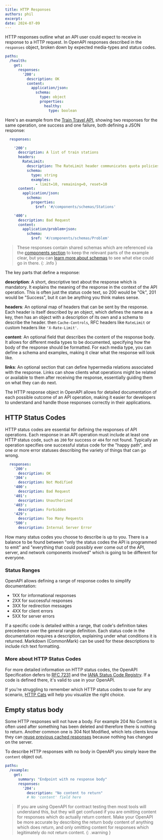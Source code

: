 ```yaml
---
title: HTTP Responses
authors: phil
excerpt: 
date: 2024-07-09
---
```


HTTP responses outline what an API user could expect to receive in response to a HTTP request. In OpenAPI responses described in the `responses` object, broken down by expected media-types and status codes.

```yaml
paths:
  /health:
    get:
      responses:
        '200':
          description: OK
          content:
            application/json:
              schema:
                type: object
                properties:
                  healthy:
                    type: boolean  
```

Here's an example from the [Train Travel API](https://bump.sh/blog/modern-openapi-petstore-replacement), showing two responses for the same operation, one success and one failure, both defining a JSON response:

```yaml
  responses:

    '200':
      description: A list of train stations
      headers:
        RateLimit:
          description: The RateLimit header communicates quota policies.
          schema:
            type: string
            examples:
              - limit=10, remaining=0, reset=10
      content:
        application/json:
          schema:
            properties:
              $ref: '#/components/schemas/Stations'

    '400':
      description: Bad Request
      content:
        application/problem+json:
          schema:
            $ref: '#/components/schemas/Problem'
```

> These responses contain shared schemas which are referenced via the [components section](./components.md) to keep the relevant parts of the example clear, but you can [learn more about schemas](../data-models/schema-and-data-types.md) to see what else could go in there. 
{: .info }

The key parts that define a response:

**description**: A short, descriptive text about the response which is mandatory. It explains the meaning of the response in the context of the API operation. This is often just the status code text, so 200 would be "Ok", 201 would be "Success", but it can be anything you think makes sense.

**headers**: An optional map of headers that can be sent by the response. Each header is itself described by an object, which defines the name as a key, then has an object with a description of its own and a schema to describe the header. then `Cache-Controls`, RFC headers like `RateLimit` or custom headers like `'X-Rate-Limit'`.

**content**: An optional field that describes the content of the response body. It allows for different media types to be documented, specifying how the body of the response should be formatted. For each media type, you can define a schema and examples, making it clear what the response will look like. 

**links**: An optional section that can define hypermedia relations associated with the response. Links can show clients what operations might be related or available to them after receiving the response, essentially guiding them on what they can do next.

The HTTP response object in OpenAPI allows for detailed documentation of each possible outcome of an API operation, making it easier for developers to understand and handle those responses correctly in their applications.

## HTTP Status Codes

HTTP status codes are essential for defining the responses of API operations. Each response in an API operation must include at least one HTTP status code, such as `200` for success or `404` for not found. Typically an operation specifies one successful status code for the "happy path", and one or more error statuses describing the variety of things that can go wrong.

```yaml
  responses:
    '200':
      description: OK
    '304':
      description: Not Modified
    '400':
      description: Bad Request
    '401':
      description: Unauthorized
    '403':
      description: Forbidden
    '429':
      description: Too Many Requests
    '500':
      description: Internal Server Error
```

How many status codes you choose to describe is up to you. There is a balance to be found between "only the status codes the API is programmed to emit" and "everything that could possibly ever come out of the API, server, and network components involved" which is going to be different for everyone. 

### Status Ranges

OpenAPI allows defining a range of response codes to simplify documentation:

- 1XX for informational responses
- 2XX for successful responses
- 3XX for redirection messages
- 4XX for client errors
- 5XX for server errors

If a specific code is detailed within a range, that code's definition takes precedence over the general range definition. Each status code in the documentation requires a description, explaining under what conditions it is returned. Markdown (CommonMark) can be used for these descriptions to include rich text formatting.

### More about HTTP Status Codes

For more detailed information on HTTP status codes, the OpenAPI Specification defers to [RFC 7231](https://httpwg.org/specs/rfc7231.html) and the [IANA Status Code Registry](https://www.iana.org/assignments/http-status-codes/http-status-codes.xhtml). If a code is defined there, it's valid to use in your OpenAPI.

If you're struggling to remember which HTTP status codes to use for any scenario, [HTTP Cats](https://http.cat/) will help you visualize the right choice.

## Empty status body

Some HTTP responses will not have a body. For example 204 No Content is often used after something has been deleted and therefore there is nothing to return. Another common one is 304 Not Modified, which lets clients know they can [reuse previous cached responses](https://apisyouwonthate.com/blog/http-client-response-caching/) because nothing has changed on the server.

To describe HTTP responses with no body in OpenAPI you simply leave the `content` object out. 

```yaml
paths:
  /example:
    get:
      summary: "Endpoint with no response body"
      responses:
        '204':
          description: "No content to return"
          # No 'content' field here
```

> If you are using OpenAPI for contract testing then most tools will understand this, but they will get confused if you are omitting content for responses which do actually return content. Make your OpenAPI be more accurate by describing the return body content of anything which does return, and only omitting content for responses which legitimately do not return content. 
{: .warning }
